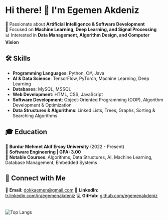 # Hi there! 👋 I'm Egemen Akdeniz

🚀 Passionate about **Artificial Intelligence & Software Development**  
🎯 Focused on **Machine Learning, Deep Learning, and Signal Processing**  
📊 Interested in **Data Management, Algorithm Design, and Computer Vision**  

## 🛠 Skills  
- **Programming Languages**: Python, C#, Java  
- **AI & Data Science**: TensorFlow, PyTorch, Machine Learning, Deep Learning  
- **Databases**: MySQL, MSSQL  
- **Web Development**: HTML, CSS, JavaScript  
- **Software Development**: Object-Oriented Programming (OOP), Algorithm Development & Optimization  
- **Data Structures & Algorithms**: Linked Lists, Trees, Graphs, Sorting & Searching Algorithms  

## 🎓 Education  
📍 **Burdur Mehmet Akif Ersoy University** (2022 - Present)  
📍 **Software Engineering | GPA: 3.00**  
📍 **Notable Courses**: Algorithms, Data Structures, AI, Machine Learning, Database Management, Embedded Systems  

## 🔗 Connect with Me  
📩 **Email:** dokkaemen@gmail.com
🔗 **LinkedIn:** [tr.linkedin.com/in/egemenakdeniz](https://tr.linkedin.com/in/egemenakdeniz)
💻 **GitHub:** [github.com/egemenakdeniz](https://github.com/egemenakdeniz)
##
![Top Langs](https://github-readme-stats.vercel.app/api/top-langs/?username=egemenakdeniz&layout=pie)

<!--
**Dokkaemen/Dokkaemen** is a ✨ _special_ ✨ repository because its `README.md` (this file) appears on your GitHub profile.

Here are some ideas to get you started:

- 🔭 I’m currently working on ...
- 🌱 I’m currently learning ...
- 👯 I’m looking to collaborate on ...
- 🤔 I’m looking for help with ...
- 💬 Ask me about ...
- 📫 How to reach me: ...
- 😄 Pronouns: ...
- ⚡ Fun fact: ...
-->

